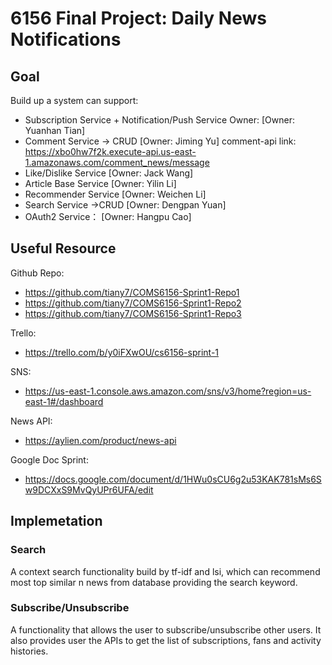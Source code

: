 # 6156 Final Project: Daily News Notifications

## Goal
Build up a system can support: 
- Subscription Service + Notification/Push Service  Owner: [Owner: Yuanhan Tian]
- Comment Service -> CRUD [Owner: Jiming Yu] comment-api link: https://xbo0hw7f2k.execute-api.us-east-1.amazonaws.com/comment_news/message
- Like/Dislike Service  [Owner: Jack Wang] 
- Article Base Service  [Owner: Yilin Li]
- Recommender Service  [Owner: Weichen Li]
- Search Service ->CRUD [Owner: Dengpan Yuan]
- OAuth2 Service： [Owner: Hangpu Cao]

## Useful Resource
Github Repo: 
  - https://github.com/tiany7/COMS6156-Sprint1-Repo1 
  - https://github.com/tiany7/COMS6156-Sprint1-Repo2
  - https://github.com/tiany7/COMS6156-Sprint1-Repo3


Trello:
- https://trello.com/b/y0iFXwOU/cs6156-sprint-1

SNS:
- https://us-east-1.console.aws.amazon.com/sns/v3/home?region=us-east-1#/dashboard



News API:
- https://aylien.com/product/news-api

Google Doc Sprint:
- https://docs.google.com/document/d/1HWu0sCU6g2u53KAK781sMs6Sw9DCXxS9MvQyUPr6UFA/edit


## Implemetation

### Search
A context search functionality build by tf-idf and lsi, which can recommend most top similar n news from database providing the search keyword. 

### Subscribe/Unsubscribe
A functionality that allows the user to subscribe/unsubscribe other users. It also provides user the APIs to get the list of subscriptions, fans and activity histories. 
